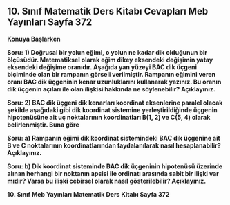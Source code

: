 ## 10. Sınıf Matematik Ders Kitabı Cevapları Meb Yayınları Sayfa 372

**Konuya Başlarken**

**Soru: 1) Doğrusal bir yolun eğimi, o yolun ne kadar dik olduğunun bir ölçüsüdür. Matematiksel olarak eğim dikey eksendeki değişimin yatay eksendeki değişime oranıdır. Aşağıda yan yüzeyi BAC dik üçgeni biçiminde olan bir rampanın görseli verilmiştir. Rampanın eğimini veren oranı BAC dik üçgeninin kenar uzunluklarını kullanarak yazınız. Bu oranın dik üçgenin açıları ile olan ilişkisi hakkında ne söylenebilir? Açıklayınız.**

**Soru: 2) BAC dik üçgeni dik kenarları koordinat eksenlerine paralel olacak şekilde aşağıdaki gibi dik koordinat sistemine yerleştirildiğinde üçgenin hipotenüsüne ait uç noktalarının koordinatları B(1, 2) ve C(5, 4) olarak belirlenmiştir. Buna göre**

**Soru: a) Rampanın eğimi dik koordinat sistemindeki BAC dik üçgenine ait B ve C noktalarının koordinatlarından faydalanılarak nasıl hesaplanabilir? Açıklayınız.**

**Soru: b) Dik koordinat sisteminde BAC dik üçgeninin hipotenüsü üzerinde alınan herhangi bir noktanın apsisi ile ordinatı arasında sabit bir ilişki var mıdır? Varsa bu ilişki cebirsel olarak nasıl gösterilebilir? Açıklayınız.**

**10. Sınıf Meb Yayınları Matematik Ders Kitabı Sayfa 372**